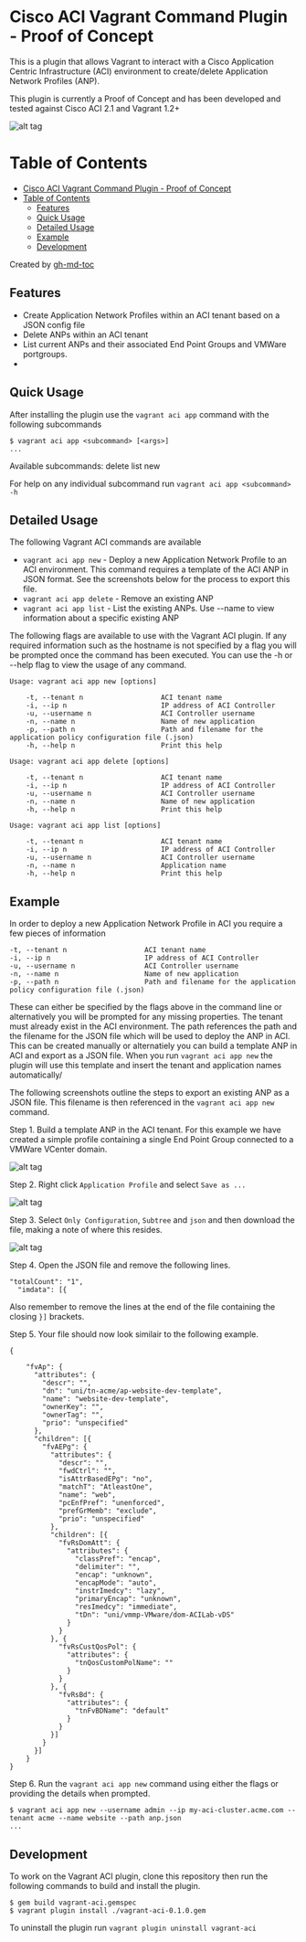 # Cisco ACI Vagrant Command Plugin - Proof of Concept

This is a plugin that allows Vagrant to interact with a Cisco Application Centric Infrastructure (ACI) environment to create/delete Application Network Profiles (ANP). 

This plugin is currently a Proof of Concept and has been developed and tested against Cisco ACI 2.1 and Vagrant 1.2+

![alt tag](https://github.com/conmurphy/vagrant-aci/blob/master/images/overview.png)

Table of Contents
=================

   * [Cisco ACI Vagrant Command Plugin - Proof of Concept](#cisco-aci-vagrant-command-plugin---proof-of-concept)
   * [Table of Contents](#table-of-contents)
      * [Features](#features)
      * [Quick Usage](#quick-usage)
      * [Detailed Usage](#detailed-usage)
      * [Example](#example)
      * [Development](#development)

Created by [gh-md-toc](https://github.com/ekalinin/github-markdown-toc)

## Features

* Create Application Network Profiles within an ACI tenant based on a JSON config file
* Delete ANPs within an ACI tenant 
* List current ANPs and their associated End Point Groups and VMWare portgroups. 
*

## Quick Usage

After installing the plugin use the `vagrant aci app` command with the following subcommands 

```
$ vagrant aci app <subcommand> [<args>]
...
```

Available subcommands:
     delete
     list
     new

For help on any individual subcommand run `vagrant aci app <subcommand> -h`


## Detailed Usage

The following Vagrant ACI commands are available

* `vagrant aci app new` - Deploy a new Application Network Profile to an ACI environment. This command requires a template of the ACI ANP in JSON format. See the screenshots below for the process to export this file.
* `vagrant aci app delete` - Remove an existing ANP
* `vagrant aci app list` - List the existing ANPs. Use --name <app name> to view information about a specific existing ANP


The following flags are available to use with the Vagrant ACI plugin. If any required information such as the hostname is not specified by a flag you will be prompted once the command has been executed. You can use the -h or --help flag to view the usage of any command.


```
Usage: vagrant aci app new [options]

    -t, --tenant n                   ACI tenant name
    -i, --ip n                       IP address of ACI Controller
    -u, --username n                 ACI Controller username
    -n, --name n                     Name of new application
    -p, --path n                     Path and filename for the application policy configuration file (.json)
    -h, --help n                     Print this help
```

```
Usage: vagrant aci app delete [options]

    -t, --tenant n                   ACI tenant name
    -i, --ip n                       IP address of ACI Controller
    -u, --username n                 ACI Controller username
    -n, --name n                     Name of new application
    -h, --help n                     Print this help
```

```
Usage: vagrant aci app list [options]

    -t, --tenant n                   ACI tenant name
    -i, --ip n                       IP address of ACI Controller
    -u, --username n                 ACI Controller username
    -n, --name n                     Application name
    -h, --help n                     Print this help
```


## Example

In order to deploy a new Application Network Profile in ACI you require a few pieces of information

    -t, --tenant n                   ACI tenant name
    -i, --ip n                       IP address of ACI Controller
    -u, --username n                 ACI Controller username
    -n, --name n                     Name of new application
    -p, --path n                     Path and filename for the application policy configuration file (.json)

These can either be specified by the flags above in the command line or alternatively you will be prompted for any missing properties. The tenant must already exist in the ACI environment. The path references the path and the filename for the JSON file which will be used to deploy the ANP in ACI. This can be created manually or alternatiely you can build a template ANP in ACI and export as a JSON file. When you run `vagrant aci app new` the plugin will use this template and insert the tenant and application names automatically/

The following screenshots outline the steps to export an existing ANP as a JSON file. This filename is then referenced in the `vagrant aci app new` command. 

Step 1. Build a template ANP in the ACI tenant. For this example we have created a simple profile containing a single End Point Group connected to a VMWare VCenter domain.

![alt tag](https://github.com/conmurphy/vagrant-aci/blob/master/images/step_1.png)

Step 2. Right click `Application Profile` and select `Save as ...`

![alt tag](https://github.com/conmurphy/vagrant-aci/blob/master/images/step_2.png)

Step 3. Select `Only Configuration`, `Subtree` and `json` and then download the file, making a note of where this resides.

![alt tag](https://github.com/conmurphy/vagrant-aci/blob/master/images/step_3.png)

Step 4. Open the JSON file and remove the following lines.

```
"totalCount": "1",
  "imdata": [{
```
Also remember to remove the lines at the end of the file containing the closing `}]` brackets.

Step 5. Your file should now look similair to the following example.

```
{

    "fvAp": {
      "attributes": {
        "descr": "",
        "dn": "uni/tn-acme/ap-website-dev-template",
        "name": "website-dev-template",
        "ownerKey": "",
        "ownerTag": "",
        "prio": "unspecified"
      },
      "children": [{
        "fvAEPg": {
          "attributes": {
            "descr": "",
            "fwdCtrl": "",
            "isAttrBasedEPg": "no",
            "matchT": "AtleastOne",
            "name": "web",
            "pcEnfPref": "unenforced",
            "prefGrMemb": "exclude",
            "prio": "unspecified"
          },
          "children": [{
            "fvRsDomAtt": {
              "attributes": {
                "classPref": "encap",
                "delimiter": "",
                "encap": "unknown",
                "encapMode": "auto",
                "instrImedcy": "lazy",
                "primaryEncap": "unknown",
                "resImedcy": "immediate",
                "tDn": "uni/vmmp-VMware/dom-ACILab-vDS"
              }
            }
          }, {
            "fvRsCustQosPol": {
              "attributes": {
                "tnQosCustomPolName": ""
              }
            }
          }, {
            "fvRsBd": {
              "attributes": {
                "tnFvBDName": "default"
              }
            }
          }]
        }
      }]
    }
}
```

Step 6. Run the `vagrant aci app new` command using either the flags or providing the details when prompted. 

```
$ vagrant aci app new --username admin --ip my-aci-cluster.acme.com --tenant acme --name website --path anp.json
...
```

## Development

To work on the Vagrant ACI plugin, clone this repository then run the following commands to build and install the plugin.

```
$ gem build vagrant-aci.gemspec
$ vagrant plugin install ./vagrant-aci-0.1.0.gem
```

To uninstall the plugin run `vagrant plugin uninstall vagrant-aci`


